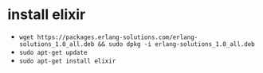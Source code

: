 # install elixir

* `wget https://packages.erlang-solutions.com/erlang-solutions_1.0_all.deb && sudo dpkg -i erlang-solutions_1.0_all.deb`
* `sudo apt-get update`
* `sudo apt-get install elixir`